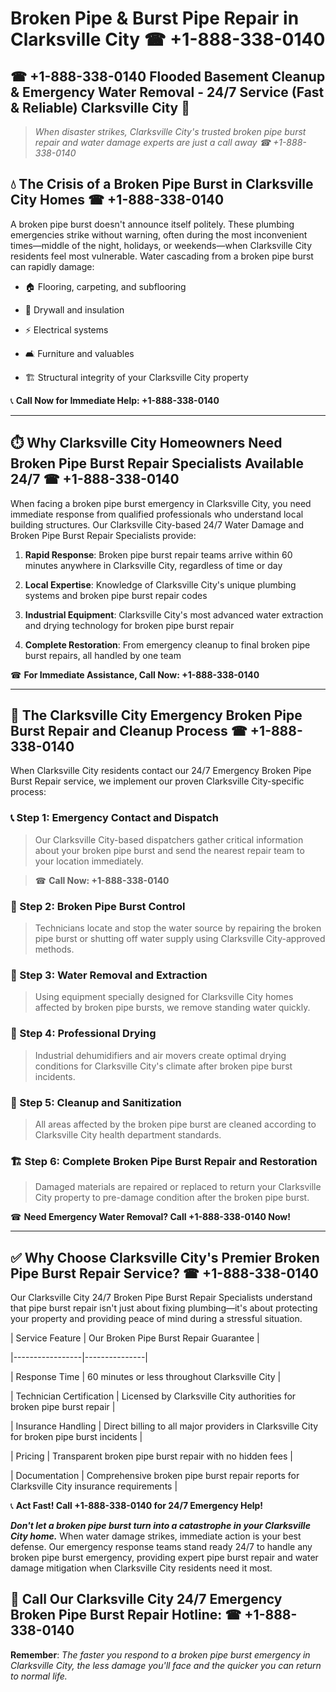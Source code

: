 # Broken Pipe & Burst Pipe Repair in Clarksville City ☎ +1-888-338-0140  
## ☎ +1-888-338-0140 Flooded Basement Cleanup & Emergency Water Removal - 24/7 Service (Fast & Reliable) Clarksville City 🚨  

> *When disaster strikes, Clarksville City's trusted broken pipe burst repair and water damage experts are just a call away ☎ +1-888-338-0140*  

## 💧 The Crisis of a Broken Pipe Burst in Clarksville City Homes ☎ +1-888-338-0140  

A broken pipe burst doesn't announce itself politely. These plumbing emergencies strike without warning, often during the most inconvenient times—middle of the night, holidays, or weekends—when Clarksville City residents feel most vulnerable. Water cascading from a broken pipe burst can rapidly damage:  

* 🏠 Flooring, carpeting, and subflooring  
* 🧱 Drywall and insulation  
* ⚡ Electrical systems  
* 🛋️ Furniture and valuables  
* 🏗️ Structural integrity of your Clarksville City property  

📞 **Call Now for Immediate Help: +1-888-338-0140**  

---  

## ⏱️ Why Clarksville City Homeowners Need Broken Pipe Burst Repair Specialists Available 24/7 ☎ +1-888-338-0140  

When facing a broken pipe burst emergency in Clarksville City, you need immediate response from qualified professionals who understand local building structures. Our Clarksville City-based 24/7 Water Damage and Broken Pipe Burst Repair Specialists provide:  

1. **Rapid Response**: Broken pipe burst repair teams arrive within 60 minutes anywhere in Clarksville City, regardless of time or day  
2. **Local Expertise**: Knowledge of Clarksville City's unique plumbing systems and broken pipe burst repair codes  
3. **Industrial Equipment**: Clarksville City's most advanced water extraction and drying technology for broken pipe burst repair  
4. **Complete Restoration**: From emergency cleanup to final broken pipe burst repairs, all handled by one team  

☎ **For Immediate Assistance, Call Now: +1-888-338-0140**  

---  

## 🔧 The Clarksville City Emergency Broken Pipe Burst Repair and Cleanup Process ☎ +1-888-338-0140  

When Clarksville City residents contact our 24/7 Emergency Broken Pipe Burst Repair service, we implement our proven Clarksville City-specific process:  

### 📞 Step 1: Emergency Contact and Dispatch  
> Our Clarksville City-based dispatchers gather critical information about your broken pipe burst and send the nearest repair team to your location immediately.  
> ☎ **Call Now: +1-888-338-0140**  

### 🚿 Step 2: Broken Pipe Burst Control  
> Technicians locate and stop the water source by repairing the broken pipe burst or shutting off water supply using Clarksville City-approved methods.  

### 🌊 Step 3: Water Removal and Extraction  
> Using equipment specially designed for Clarksville City homes affected by broken pipe bursts, we remove standing water quickly.  

### 💨 Step 4: Professional Drying  
> Industrial dehumidifiers and air movers create optimal drying conditions for Clarksville City's climate after broken pipe burst incidents.  

### 🧼 Step 5: Cleanup and Sanitization  
> All areas affected by the broken pipe burst are cleaned according to Clarksville City health department standards.  

### 🏗️ Step 6: Complete Broken Pipe Burst Repair and Restoration  
> Damaged materials are repaired or replaced to return your Clarksville City property to pre-damage condition after the broken pipe burst.  

☎ **Need Emergency Water Removal? Call +1-888-338-0140 Now!**  

---  

## ✅ Why Choose Clarksville City's Premier Broken Pipe Burst Repair Service? ☎ +1-888-338-0140  

Our Clarksville City 24/7 Broken Pipe Burst Repair Specialists understand that pipe burst repair isn't just about fixing plumbing—it's about protecting your property and providing peace of mind during a stressful situation.  

| Service Feature | Our Broken Pipe Burst Repair Guarantee |  
|-----------------|---------------|  
| Response Time | 60 minutes or less throughout Clarksville City |  
| Technician Certification | Licensed by Clarksville City authorities for broken pipe burst repair |  
| Insurance Handling | Direct billing to all major providers in Clarksville City for broken pipe burst incidents |  
| Pricing | Transparent broken pipe burst repair with no hidden fees |  
| Documentation | Comprehensive broken pipe burst repair reports for Clarksville City insurance requirements |  

📞 **Act Fast! Call +1-888-338-0140 for 24/7 Emergency Help!**  

***Don't let a broken pipe burst turn into a catastrophe in your Clarksville City home.*** When water damage strikes, immediate action is your best defense. Our emergency response teams stand ready 24/7 to handle any broken pipe burst emergency, providing expert pipe burst repair and water damage mitigation when Clarksville City residents need it most.  

## 📱 Call Our Clarksville City 24/7 Emergency Broken Pipe Burst Repair Hotline: ☎ +1-888-338-0140  

**Remember**: *The faster you respond to a broken pipe burst emergency in Clarksville City, the less damage you'll face and the quicker you can return to normal life.*
